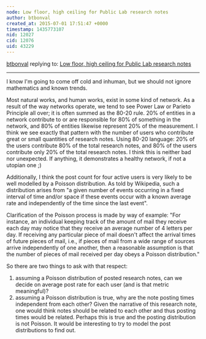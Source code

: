 ```yaml
---
node: Low floor, high ceiling for Public Lab research notes
author: btbonval
created_at: 2015-07-01 17:51:47 +0000
timestamp: 1435773107
nid: 12027
cid: 12076
uid: 43229
---
```




[btbonval](../profile/btbonval) replying to: [Low floor, high ceiling for Public Lab research notes](../notes/warren/07-01-2015/low-floor-high-ceiling-for-public-lab-research-notes)

----
I know I'm going to come off cold and inhuman, but we should not ignore mathematics and known trends.

Most natural works, and human works, exist in some kind of network. As a result of the way networks operate, we tend to see Power Law or Parieto Principle all over; it is often summed as the 80-20 rule. 20% of entities in a network contribute to or are responsible for 80% of something in the network, and 80% of entities likewise represent 20% of the measurement. I think we see exactly that pattern with the number of users who contribute great or small quantities of research notes. Using 80-20 language: 20% of the users contribute 80% of the total research notes, and 80% of the users contribute only 20% of the total research notes. I think this is neither bad nor unexpected. If anything, it demonstrates a healthy network, if not a utopian one ;)

Additionally, I think the post count for four active users is very likely to be well modelled by a Poisson distribution. As told by Wikipedia, such a distribution arises from "a given number of events occurring in a fixed interval of time and/or space if these events occur with a known average rate and independently of the time since the last event".

Clarification of the Poisson process is made by way of example: "For instance, an individual keeping track of the amount of mail they receive each day may notice that they receive an average number of 4 letters per day. If receiving any particular piece of mail doesn't affect the arrival times of future pieces of mail, i.e., if pieces of mail from a wide range of sources arrive independently of one another, then a reasonable assumption is that the number of pieces of mail received per day obeys a Poisson distribution."

So there are two things to ask with that respect:
1) assuming a Poisson distribution of posted research notes, can we decide on average post rate for each user (and is that metric meaningful)?
2) assuming a Poisson distribution is true, why are the note posting times independent from each other? Given the narrative of this research note, one would think notes should be related to each other and thus posting times would be related. Perhaps this is true and the posting distribution is not Poisson. It would be interesting to try to model the post distributions to find out.